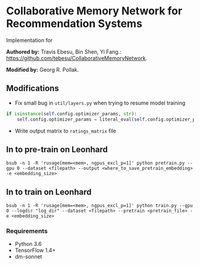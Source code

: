 # Collaborative Memory Network for Recommendation Systems
Implementation for

**Authored by:** Travis Ebesu, Bin Shen, Yi Fang.: https://github.com/tebesu/CollaborativeMemoryNetwork.


**Modified by:** Georg R. Pollak.

## Modifications
- Fix small bug in `util/layers.py` when trying to resume model training
``` python
if isinstance(self.config.optimizer_params, str):  
    self.config.optimizer_params = literal_eval(self.config.optimizer_params)
```
- Write output matrix to `ratings_matrix` file
## In to pre-train on Leonhard
```
bsub -n 1 -R 'rusage[mem=<mem>, ngpus_excl_p=1]' python pretrain.py --gpu 0 --dataset <filepath> --output <where_to_save_pretrain_embedding> -e <embedding_size>
```
## In to train on Leonhard
```
bsub -n 1 -R 'rusage[mem=<mem>, ngpus_excl_p=1]' python train.py --gpu 0 --logdir "log_dir" --dataset <filepath> --pretrain <pretrain_file> -e <embedding_size>
```
### Requirements
* Python 3.6
* TensorFlow 1.4+
* dm-sonnet
